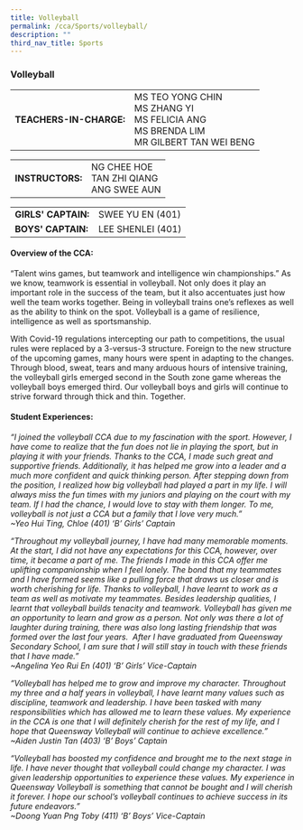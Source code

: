 ```yaml
---
title: Volleyball
permalink: /cca/Sports/volleyball/
description: ""
third_nav_title: Sports
---
```

### Volleyball

|  	|  	|
|---	|---	|
| **TEACHERS-IN-CHARGE:** 	| MS TEO YONG CHIN <br>MS ZHANG YI <br>MS FELICIA ANG<br>MS BRENDA LIM<br>MR GILBERT TAN WEI BENG	|

|  	|  	|
|---	|---	|
| **INSTRUCTORS:** 	|NG CHEE HOE <br>TAN ZHI QIANG <br>ANG SWEE AUN|

|  	|  	|
|---	|---	|
| **GIRLS' CAPTAIN:** 	|SWEE YU EN	(401)|
| **BOYS' CAPTAIN:** 	| LEE SHENLEI (401)	|


#### Overview of the CCA:   

“Talent wins games, but teamwork and intelligence win championships.” As we know, teamwork is essential in volleyball. Not only does it play an important role in the success of the team, but it also accentuates just how well the team works together. Being in volleyball trains one’s reflexes as well as the ability to think on the spot. Volleyball is a game of resilience, intelligence as well as sportsmanship.

With Covid-19 regulations intercepting our path to competitions, the usual rules were replaced by a 3-versus-3 structure. Foreign to the new structure of the upcoming games, many hours were spent in adapting to the changes. Through blood, sweat, tears and many arduous hours of intensive training, the volleyball girls emerged second in the South zone game whereas the volleyball boys emerged third. Our volleyball boys and girls will continue to strive forward through thick and thin. Together.


  

#### Student Experiences:

*“I joined the volleyball CCA due to my fascination with the sport. However, I have come to realize that the fun does not lie in playing the sport, but in playing it with your friends. Thanks to the CCA, I made such great and supportive friends. Additionally, it has helped me grow into a leader and a much more confident and quick thinking person. After stepping down from the position, I realized how big volleyball had played a part in my life. I will always miss the fun times with my juniors and playing on the court with my team. If I had the chance, I would love to stay with them longer. To me, volleyball is not just a CCA but a family that I love very much.”
<br> ~Yeo Hui Ting, Chloe (401) ‘B’ Girls’ Captain*

  

*“Throughout my volleyball journey, I have had many memorable moments. At the start, I did not have any expectations for this CCA, however, over time, it became a part of me. The friends I made in this CCA offer me uplifting companionship when I feel lonely. The bond that my teammates and I have formed seems like a pulling force that draws us closer and is worth cherishing for life. Thanks to volleyball, I have learnt to work as a team as well as motivate my teammates. Besides leadership qualities, I learnt that volleyball builds tenacity and teamwork. Volleyball has given me an opportunity to learn and grow as a person. Not only was there a lot of laughter during training, there was also long lasting friendship that was formed over the last four years.  After I have graduated from Queensway Secondary School, I am sure that I will still stay in touch with these friends that I have made.”
<br> ~Angelina Yeo Rui En (401) ‘B’ Girls’ Vice-Captain*

  

*“Volleyball has helped me to grow and improve my character. Throughout my three and a half years in volleyball, I have learnt many values such as discipline, teamwork and leadership. I have been tasked with many responsibilities which has allowed me to learn these values. My experience in the CCA is one that I will definitely cherish for the rest of my life, and I hope that Queensway Volleyball will continue to achieve excellence.”
<br> ~Aiden Justin Tan (403) ‘B’ Boys’ Captain*

  

*“Volleyball has boosted my confidence and brought me to the next stage in life. I have never thought that volleyball could change my character. I was given leadership opportunities to experience these values. My experience in Queensway Volleyball is something that cannot be bought and I will cherish it forever. I hope our school’s volleyball continues to achieve success in its future endeavors.”
<br> ~Doong Yuan Png Toby (411) ‘B’ Boys’ Vice-Captain*